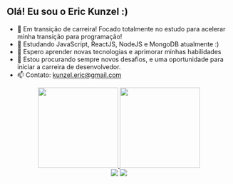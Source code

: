 ## Olá! Eu sou o Eric Kunzel :)

- 🔭 Em transição de carreira! Focado totalmente no estudo para acelerar minha transição para programação!
- 🌱 Estudando JavaScript, ReactJS, NodeJS e MongoDB atualmente :)
- 👯 Espero aprender novas tecnologias e aprimorar minhas habilidades
- 🤔 Estou procurando sempre novos desafios, e uma oportunidade para iniciar a carreira de desenvolvedor.
- 📫 Contato: kunzel.eric@gmail.com

<div align="center">
  <a href="https://github.com/kunzeleric">
  <img height="180em" src="https://github-readme-stats.vercel.app/api?username=kunzeleric&show_icons=true&theme=dark&include_all_commits=true&count_private=true"/>
  <img height="180em" src="https://github-readme-stats.vercel.app/api/top-langs/?username=kunzeleric&layout=compact&langs_count=7&theme=dark"/>
</div>

 
<div align="center"> 
   <a href = "mailto:kunzel.eric@gmail.com"><img src="https://img.shields.io/badge/-Gmail-%23333?style=for-the-badge&logo=gmail&logoColor=white" target="_blank"></a>
   <a href="https://www.linkedin.com/in/eric-edward-k%C3%BCnzel-0b139574/" target="_blank"><img src="https://img.shields.io/badge/-LinkedIn-%230077B5?style=for-the-badge&logo=linkedin&logoColor=white" target="_blank"></a> 
 </div>
